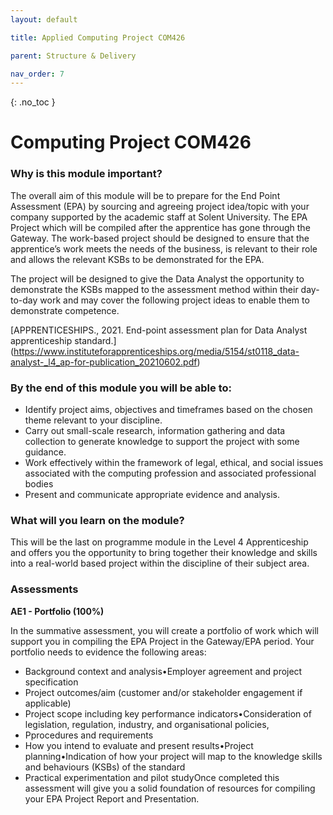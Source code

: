 ```yaml
---
layout: default

title: Applied Computing Project COM426

parent: Structure & Delivery

nav_order: 7
---
```


{: .no_toc }


# Computing Project COM426

### Why is this module important?

The overall aim of this module will be to prepare for the End Point Assessment (EPA) by sourcing and agreeing project idea/topic with your company supported by the academic staff at Solent University. The EPA Project which will be compiled after the apprentice has gone through the Gateway. The work-based project should be designed to ensure that the apprentice’s work meets the needs of the business, is relevant to their role and allows the relevant KSBs to be demonstrated for the EPA. 

The project will be designed to give the Data Analyst the opportunity to demonstrate the KSBs mapped to the assessment method within their day-to-day work and may cover the following project ideas to enable them to demonstrate competence.

[APPRENTICESHIPS., 2021. End-point assessment plan for Data Analyst apprenticeship standard.] (https://www.instituteforapprenticeships.org/media/5154/st0118_data-analyst-_l4_ap-for-publication_20210602.pdf)

### By the end of this module you will be able to:

* Identify project aims, objectives and timeframes based on the chosen theme relevant to your discipline.
* Carry out small-scale research, information gathering and data collection to generate knowledge to support the project with some guidance.
* Work effectively within the framework of legal, ethical, and social issues associated with the computing profession and associated professional bodies
* Present and communicate appropriate evidence and analysis.


### What will you learn on the module?

This will be the last on programme module in the Level 4 Apprenticeship and offers you the opportunity to bring together their knowledge and skills into a real-world based project within the discipline of their subject area.

### Assessments

**AE1 - Portfolio (100%)**

In the summative assessment, you will create a portfolio of work which will support you in compiling the EPA Project in the Gateway/EPA period. Your portfolio needs to evidence the following areas:

* Background context and analysis•Employer agreement and project specification
* Project outcomes/aim (customer and/or stakeholder engagement if applicable)
* Project scope including key performance indicators•Consideration of legislation, regulation, industry, and organisational policies,
* Pprocedures and requirements
* How you intend to evaluate and present results•Project planning•Indication of how your project will map to the knowledge skills and behaviours (KSBs) of the standard
* Practical experimentation and pilot studyOnce completed this assessment will give you a solid foundation of resources for compiling your EPA Project Report and Presentation.


